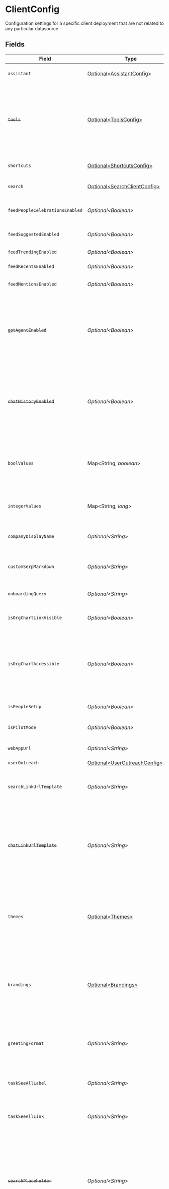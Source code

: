 # ClientConfig

Configuration settings for a specific client deployment that are not related to any particular datasource


## Fields

| Field                                                                                                                                                                                                                         | Type                                                                                                                                                                                                                          | Required                                                                                                                                                                                                                      | Description                                                                                                                                                                                                                   | Example                                                                                                                                                                                                                       |
| ----------------------------------------------------------------------------------------------------------------------------------------------------------------------------------------------------------------------------- | ----------------------------------------------------------------------------------------------------------------------------------------------------------------------------------------------------------------------------- | ----------------------------------------------------------------------------------------------------------------------------------------------------------------------------------------------------------------------------- | ----------------------------------------------------------------------------------------------------------------------------------------------------------------------------------------------------------------------------- | ----------------------------------------------------------------------------------------------------------------------------------------------------------------------------------------------------------------------------- |
| `assistant`                                                                                                                                                                                                                   | [Optional\<AssistantConfig>](../../models/components/AssistantConfig.md)                                                                                                                                                      | :heavy_minus_sign:                                                                                                                                                                                                            | Configuration settings specific to Assistant features                                                                                                                                                                         |                                                                                                                                                                                                                               |
| ~~`tools`~~                                                                                                                                                                                                                   | [Optional\<ToolsConfig>](../../models/components/ToolsConfig.md)                                                                                                                                                              | :heavy_minus_sign:                                                                                                                                                                                                            | : warning: ** DEPRECATED **: This will be removed in a future release, please migrate away from it as soon as possible.<br/><br/>Configuration settings related to Tools.                                                     |                                                                                                                                                                                                                               |
| `shortcuts`                                                                                                                                                                                                                   | [Optional\<ShortcutsConfig>](../../models/components/ShortcutsConfig.md)                                                                                                                                                      | :heavy_minus_sign:                                                                                                                                                                                                            | Configuration settings related to Shortcuts                                                                                                                                                                                   |                                                                                                                                                                                                                               |
| `search`                                                                                                                                                                                                                      | [Optional\<SearchClientConfig>](../../models/components/SearchClientConfig.md)                                                                                                                                                | :heavy_minus_sign:                                                                                                                                                                                                            | Configuration settings related to Search                                                                                                                                                                                      |                                                                                                                                                                                                                               |
| `feedPeopleCelebrationsEnabled`                                                                                                                                                                                               | *Optional\<Boolean>*                                                                                                                                                                                                          | :heavy_minus_sign:                                                                                                                                                                                                            | Whether people celebrations is enabled or not for the instance                                                                                                                                                                |                                                                                                                                                                                                                               |
| `feedSuggestedEnabled`                                                                                                                                                                                                        | *Optional\<Boolean>*                                                                                                                                                                                                          | :heavy_minus_sign:                                                                                                                                                                                                            | Whether the suggested feed is enabled                                                                                                                                                                                         |                                                                                                                                                                                                                               |
| `feedTrendingEnabled`                                                                                                                                                                                                         | *Optional\<Boolean>*                                                                                                                                                                                                          | :heavy_minus_sign:                                                                                                                                                                                                            | Whether the trending feed is enabled                                                                                                                                                                                          |                                                                                                                                                                                                                               |
| `feedRecentsEnabled`                                                                                                                                                                                                          | *Optional\<Boolean>*                                                                                                                                                                                                          | :heavy_minus_sign:                                                                                                                                                                                                            | Whether the recents feed is enabled                                                                                                                                                                                           |                                                                                                                                                                                                                               |
| `feedMentionsEnabled`                                                                                                                                                                                                         | *Optional\<Boolean>*                                                                                                                                                                                                          | :heavy_minus_sign:                                                                                                                                                                                                            | Whether the mentions feed is enabled                                                                                                                                                                                          |                                                                                                                                                                                                                               |
| ~~`gptAgentEnabled`~~                                                                                                                                                                                                         | *Optional\<Boolean>*                                                                                                                                                                                                          | :heavy_minus_sign:                                                                                                                                                                                                            | : warning: ** DEPRECATED **: This will be removed in a future release, please migrate away from it as soon as possible.<br/><br/>Whether the GPT agent for Chat is enabled                                                    |                                                                                                                                                                                                                               |
| ~~`chatHistoryEnabled`~~                                                                                                                                                                                                      | *Optional\<Boolean>*                                                                                                                                                                                                          | :heavy_minus_sign:                                                                                                                                                                                                            | : warning: ** DEPRECATED **: This will be removed in a future release, please migrate away from it as soon as possible.<br/><br/>Whether the chat history for Chat is enabled                                                 |                                                                                                                                                                                                                               |
| `boolValues`                                                                                                                                                                                                                  | Map\<String, *boolean*>                                                                                                                                                                                                       | :heavy_minus_sign:                                                                                                                                                                                                            | A map of {string, boolean} pairs representing flags that globally guard conditional features. Omitted flags mean the client should use its default state.                                                                     |                                                                                                                                                                                                                               |
| `integerValues`                                                                                                                                                                                                               | Map\<String, *long*>                                                                                                                                                                                                          | :heavy_minus_sign:                                                                                                                                                                                                            | A map of {string, integer} pairs for client consumption.                                                                                                                                                                      | {<br/>"autocompleteDebounceMs": 300,<br/>"retries": 3<br/>}                                                                                                                                                                   |
| `companyDisplayName`                                                                                                                                                                                                          | *Optional\<String>*                                                                                                                                                                                                           | :heavy_minus_sign:                                                                                                                                                                                                            | The user-facing name of the company owning the deployment                                                                                                                                                                     |                                                                                                                                                                                                                               |
| `customSerpMarkdown`                                                                                                                                                                                                          | *Optional\<String>*                                                                                                                                                                                                           | :heavy_minus_sign:                                                                                                                                                                                                            | A markdown string to be displayed on the search results page. Useful for outlinks to help pages.                                                                                                                              |                                                                                                                                                                                                                               |
| `onboardingQuery`                                                                                                                                                                                                             | *Optional\<String>*                                                                                                                                                                                                           | :heavy_minus_sign:                                                                                                                                                                                                            | A demonstrative query to show during new user onboarding                                                                                                                                                                      |                                                                                                                                                                                                                               |
| `isOrgChartLinkVisible`                                                                                                                                                                                                       | *Optional\<Boolean>*                                                                                                                                                                                                          | :heavy_minus_sign:                                                                                                                                                                                                            | Determines whether the org chart link in the Directory panel is visible to all users.                                                                                                                                         |                                                                                                                                                                                                                               |
| `isOrgChartAccessible`                                                                                                                                                                                                        | *Optional\<Boolean>*                                                                                                                                                                                                          | :heavy_minus_sign:                                                                                                                                                                                                            | Determines whether the org chart is accessible to all users, regardless of link visibility. Org chart can be accessible even if the org chart link in Directory is not visible.                                               |                                                                                                                                                                                                                               |
| `isPeopleSetup`                                                                                                                                                                                                               | *Optional\<Boolean>*                                                                                                                                                                                                          | :heavy_minus_sign:                                                                                                                                                                                                            | Whether or not people data has been set up.                                                                                                                                                                                   |                                                                                                                                                                                                                               |
| `isPilotMode`                                                                                                                                                                                                                 | *Optional\<Boolean>*                                                                                                                                                                                                          | :heavy_minus_sign:                                                                                                                                                                                                            | Whether or not the deployment is in pilot mode.                                                                                                                                                                               |                                                                                                                                                                                                                               |
| `webAppUrl`                                                                                                                                                                                                                   | *Optional\<String>*                                                                                                                                                                                                           | :heavy_minus_sign:                                                                                                                                                                                                            | URL the company uses to access the web app                                                                                                                                                                                    |                                                                                                                                                                                                                               |
| `userOutreach`                                                                                                                                                                                                                | [Optional\<UserOutreachConfig>](../../models/components/UserOutreachConfig.md)                                                                                                                                                | :heavy_minus_sign:                                                                                                                                                                                                            | N/A                                                                                                                                                                                                                           |                                                                                                                                                                                                                               |
| `searchLinkUrlTemplate`                                                                                                                                                                                                       | *Optional\<String>*                                                                                                                                                                                                           | :heavy_minus_sign:                                                                                                                                                                                                            | The URL to use for outbound links to Glean Search. Defaults to {webAppUrl}/search?q=%s.                                                                                                                                       |                                                                                                                                                                                                                               |
| ~~`chatLinkUrlTemplate`~~                                                                                                                                                                                                     | *Optional\<String>*                                                                                                                                                                                                           | :heavy_minus_sign:                                                                                                                                                                                                            | : warning: ** DEPRECATED **: This will be removed in a future release, please migrate away from it as soon as possible.<br/><br/>The URL to use for outbound links to Glean Chat. Defaults to {webAppUrl}/chat.               |                                                                                                                                                                                                                               |
| `themes`                                                                                                                                                                                                                      | [Optional\<Themes>](../../models/components/Themes.md)                                                                                                                                                                        | :heavy_minus_sign:                                                                                                                                                                                                            | A set of Theme objects to make available to the user based on their chosen preference. If a theme variant is not supplied, the default theme will be used.                                                                    | {<br/>"light": {<br/>"background": "#fafafa",<br/>"textPrimary": "#1e1e1e"<br/>},<br/>"dark": {<br/>"background": "#1e1e1e",<br/>"textPrimary": "#fafafa"<br/>}<br/>}                                                         |
| `brandings`                                                                                                                                                                                                                   | [Optional\<Brandings>](../../models/components/Brandings.md)                                                                                                                                                                  | :heavy_minus_sign:                                                                                                                                                                                                            | Branding customizations applicable to the current user, such as custom company logos and background images for light and dark mode or company-specific product terminology.                                                   |                                                                                                                                                                                                                               |
| `greetingFormat`                                                                                                                                                                                                              | *Optional\<String>*                                                                                                                                                                                                           | :heavy_minus_sign:                                                                                                                                                                                                            | Describes how to format the web app greeting. Possible format options include \%t - timely greeting \%n - the user's first name                                                                                               | \%t, \%n (This would be the current default Glean greeting)                                                                                                                                                                   |
| `taskSeeAllLabel`                                                                                                                                                                                                             | *Optional\<String>*                                                                                                                                                                                                           | :heavy_minus_sign:                                                                                                                                                                                                            | Label for the external link at the end of the Task card in order to guide user to the source.                                                                                                                                 |                                                                                                                                                                                                                               |
| `taskSeeAllLink`                                                                                                                                                                                                              | *Optional\<String>*                                                                                                                                                                                                           | :heavy_minus_sign:                                                                                                                                                                                                            | Link used in conjunction with taskSeeAllLabel to redirect user to the task's source.                                                                                                                                          |                                                                                                                                                                                                                               |
| ~~`searchPlaceholder`~~                                                                                                                                                                                                       | *Optional\<String>*                                                                                                                                                                                                           | :heavy_minus_sign:                                                                                                                                                                                                            | : warning: ** DEPRECATED **: This will be removed in a future release, please migrate away from it as soon as possible.<br/><br/>Custom autocomplete box placeholder to replace rotating prompts. Deprecated for `search.placeholder` |                                                                                                                                                                                                                               |
| ~~`shortcutsPrefix`~~                                                                                                                                                                                                         | *Optional\<String>*                                                                                                                                                                                                           | :heavy_minus_sign:                                                                                                                                                                                                            | : warning: ** DEPRECATED **: This will be removed in a future release, please migrate away from it as soon as possible.<br/><br/>Company-wide custom prefix for Go Links.                                                     |                                                                                                                                                                                                                               |
| `ssoCompanyProvider`                                                                                                                                                                                                          | [Optional\<SsoCompanyProvider>](../../models/components/SsoCompanyProvider.md)                                                                                                                                                | :heavy_minus_sign:                                                                                                                                                                                                            | SSO provider used by the company                                                                                                                                                                                              |                                                                                                                                                                                                                               |
| `showPipelinesSetupBanner`                                                                                                                                                                                                    | *Optional\<Boolean>*                                                                                                                                                                                                          | :heavy_minus_sign:                                                                                                                                                                                                            | whether to show the running ML pipelines banner                                                                                                                                                                               |                                                                                                                                                                                                                               |
| `feedbackCustomizations`                                                                                                                                                                                                      | [Optional\<FeedbackCustomizations>](../../models/components/FeedbackCustomizations.md)                                                                                                                                        | :heavy_minus_sign:                                                                                                                                                                                                            | N/A                                                                                                                                                                                                                           |                                                                                                                                                                                                                               |
